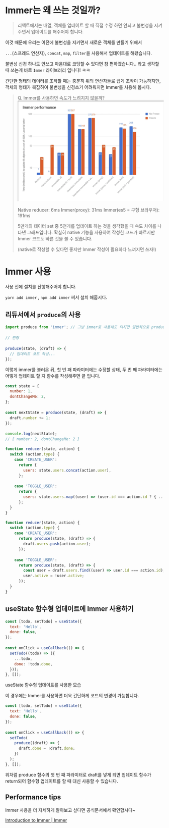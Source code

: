 # Immer는 왜 쓰는 것일까?

> 리액트에서는 배열, 객체를 업데이트 할 때 직접 수정 하면 안되고
> 불변성을 지켜주면서 업데이트를 해주어야 합니다.

이것 때문에 우리는 이전에 불변성을 지키면서 새로운 객체를 만들기 위해서

`...`(스프레드 연산자), `concat`, `map`, `filter`을 사용해서 업데이트를 해왔습니다.

불변성 신경 하나도 안쓰고 마음대로 코딩할 수 있다면 참 편하겠습니다..
라고 생각할 때 쓰는게 바로 `Immer` 라이브러리 입니다! ㅋㅋ

간단한 형태의 데이터를 조작할 때는 충분히 위의 연산자들로 쉽게 조작이 가능하지만,
객체의 형태가 복잡하여 불변성을 신경쓰기 어려워지면 Immer를 사용해 봅시다.

> Q. Immer를 사용하면 속도가 느려지지 않을까?
> ![Immer_performance](./resources/images/Immer_performance.png)
>
> Native reducer: 6ms
> Immer(proxy): 31ms
> Immer(es5 = 구형 브라우저): 191ms
>
> 5만개의 데이터 set 중 5천개를 업데이트 하는 것을 생각했을 때 속도 차이를 나타낸 그래프입니다.
> 확실히 native 기능을 사용하여 작성한 코드가 빠르지만 Immer 코드도 빠른 것을 볼 수 있습니다.
>
> (native로 작성할 수 있다면 좋지만 Immer 작성이 필요하다 느껴지면 쓰자!)

# Immer 사용

사용 전에 설치를 진행해주어야 합니다.

`yarn add immer` , `npm add immer` 써서 설치 해줍시다.

## 리듀서에서 `produce`의 사용

```jsx
import produce from 'immer'; // 그냥 immer로 사용해도 되지만 일반적으로 produce를 쓴다고 함

// 원형

produce(state, (draft) => {
  // 업데이트 코드 작성...
});
```

이렇게 immer를 불러온 뒤,
첫 번 째 파라미터에는 수정할 상태, 두 번 째 파라미터에는 어떻게 업데이트 할 지 함수를 작성해주면 끝 입니다.

```jsx
const state = {
  number: 1,
  dontChangeMe: 2,
};

const nextState = produce(state, (draft) => {
  draft.number += 1;
});

console.log(nextState);
// { number: 2, dontChangeMe: 2 }
```

```jsx
function reducer(state, action) {
  switch (action.type) {
    case 'CREATE_USER':
      return {
        users: state.users.concat(action.user),
      };

    case 'TOGGLE_USER':
      return {
        users: state.users.map((user) => (user.id === action.id ? { ...user, active: !user.active } : user)),
      };
  }
}
```

```jsx
function reducer(state, action) {
  switch (action.type) {
    case 'CREATE_USER':
      return produce(state, (draft) => {
        draft.users.push(action.user);
      });

    case 'TOGGLE_USER':
      return produce(state, (draft) => {
        const user = draft.users.find((user) => user.id === action.id);
        user.active = !user.active;
      });
  }
}
```

## useState 함수형 업데이트에 Immer 사용하기

```jsx
const [todo, setTodo] = useState({
  text: 'Hello',
  done: false,
});

const onClick = useCallback(() => {
  setTodo((todo) => ({
    ...todo,
    done: !todo.done,
  }));
}, []);
```

useState 함수형 업데이트를 사용한 모습

이 경우에는 Immer를 사용하면 더욱 간단하게 코드의 변경이 가능합니다.

```jsx
const [todo, setTodo] = useState({
  text: 'Hello',
  done: false,
});

const onClick = useCallback(() => {
  setTodo(
    produce((draft) => {
      draft.done = !draft.done;
    })
  );
}, []);
```

위처럼 produce 함수의 첫 번 째 파라미터로 draft를 넣게 되면 업데이트 함수가 return되어 함수형 업데이트를 할 때 대신 사용할 수 있습니다.

## Performance tips

Immer 사용을 더 자세하게 알아보고 싶다면 공식문서에서 확인합시다~

[Introduction to Immer | Immer](https://immerjs.github.io/immer/)
